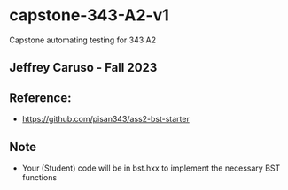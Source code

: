 # capstone-343-A2-v1
Capstone automating testing for 343 A2

## Jeffrey Caruso - Fall 2023

## Reference:
- https://github.com/pisan343/ass2-bst-starter 

## Note
- Your (Student) code will be in bst.hxx to implement the necessary BST functions
